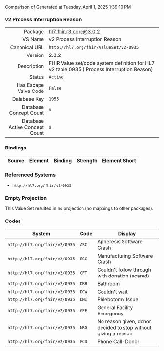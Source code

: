 Comparison of 
Generated at Tuesday, April 1, 2025 1:39:10 PM

### v2 Process Interruption Reason

|      |     |
| ---: | --- |
| Package | hl7.fhir.r3.core@3.0.2 |
| VS Name | v2 Process Interruption Reason |
| Canonical URL | `http://hl7.org/fhir/ValueSet/v2-0935` |
| Version | 2.8.2 |
| Description | FHIR Value set/code system definition for HL7 v2 table 0935 ( Process Interruption Reason) |
| Status | `Active` |
| Has Escape Valve Code | `False` |
| Database Key | `1955` |
| Database Concept Count | `9` |
| Database Active Concept Count | `9` |
### Bindings

| Source | Element | Binding | Strength | Element Short |
| ------ | ------- | ------- | -------- | ------------- |

### Referenced Systems

* `http://hl7.org/fhir/v2/0935`
### Empty Projection

This Value Set resulted in no projection (no mappings to other packages).

### Codes

| System | Code | Display |
| ------ | ---- | ------- |
| `http://hl7.org/fhir/v2/0935` | `ASC` | Apheresis Software Crash |
| `http://hl7.org/fhir/v2/0935` | `BSC` | Manufacturing Software Crash |
| `http://hl7.org/fhir/v2/0935` | `CFT` | Couldn't follow through with donation (scared) |
| `http://hl7.org/fhir/v2/0935` | `DBB` | Bathroom |
| `http://hl7.org/fhir/v2/0935` | `DCW` | Couldn't wait |
| `http://hl7.org/fhir/v2/0935` | `DNI` | Phlebotomy Issue |
| `http://hl7.org/fhir/v2/0935` | `GFE` | General Facility Emergency |
| `http://hl7.org/fhir/v2/0935` | `NRG` | No reason given, donor decided to stop without giving a reason |
| `http://hl7.org/fhir/v2/0935` | `PCD` | Phone Call-Donor |
